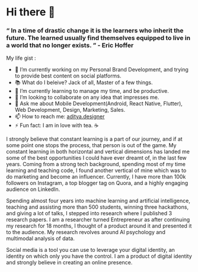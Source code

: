 # Hi there 👋

### “ In a time of drastic change it is the learners who inherit the future. The learned usually find themselves equipped to live in a world that no longer exists. ” - Eric Hoffer

My life gist :

- 🔭 I’m currently working on my Personal Brand Development, and trying to provide best content on social platforms.
- 📚 What do I beleive? Jack of all, Master of a few things.
- 🌱 I’m currently learning to manage my time, and be productive.
- 👯 I’m looking to collaborate on any idea that impresses me.
- 💬 Ask me about Mobile Development(Android, React Native, Flutter), Web Development, Design, Marketing, Sales.
- 📫 How to reach me: [aditya.designer](https://www.instagram.com/aditya.designer/)
- ⚡ Fun fact: I am in love with tea. ☕

I strongly believe that constant learning is a part of our journey,
and if at some point one stops the process, that person is out of the
game. My constant learning in both horizontal and vertical dimensions
has landed me some of the best opportunities I could have ever dreamt
of, in the last few years. Coming from a strong tech background,
spending most of my time learning and teaching code, I found another
vertical of mine which was to do marketing and become an influencer.
Currently, I have more than 100k followers on Instagram, a top blogger
tag on Quora, and a highly engaging audience on LinkedIn.

Spending almost four years into machine learning and artificial
intelligence, teaching and assisting more than 500 students, winning
three hackathons, and giving a lot of talks, I stepped into research
where I published 3 research papers. I am a researcher turned
Entrepreneur as after continuing my research for 18 months, I thought of a product around it and presented it to the audience. My research
revolves around AI psychology and multimodal analysis of data.

Social media is a tool you can use to leverage your digital identity, an identity on which only you have the control. I am a product of
digital identity and strongly believe in creating an online presence.

